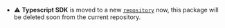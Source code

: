 - :warning: **Typescript SDK** is moved to a new [`repository`](https://github.com/commercetools/commercetools-typescript-sdks) now, this package will be deleted soon from the current repository.
